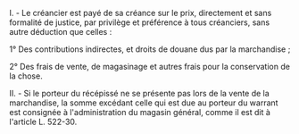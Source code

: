 I. - Le créancier est payé de sa créance sur le prix, directement et sans formalité de justice, par privilège et préférence à tous créanciers, sans autre déduction que celles :

1° Des contributions indirectes, et droits de douane dus par la marchandise ;

2° Des frais de vente, de magasinage et autres frais pour la conservation de la chose.

II. - Si le porteur du récépissé ne se présente pas lors de la vente de la marchandise, la somme excédant celle qui est due au porteur du warrant est consignée à l'administration du magasin général, comme il est dit à l'article L. 522-30.
